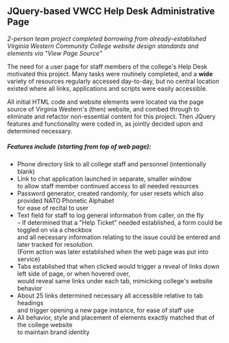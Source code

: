 ## JQuery-based VWCC Help Desk Administrative Page
_2-person team project completed borrowing from already-established Virginia Western Community College website 
design standards and elements via "View Page Source"_

The need for a user page for staff members of the college's Help Desk motivated this project. 
Many tasks were routinely completed, and a **wide** variety of resources regularly accessed day-to-day, 
but no central location existed where all links, applications and scripts were easily accessible.

All initial HTML code and website elements were located via the page source of Virginia Western's (then) website, 
and combed through to eliminate and refactor non-essential content for this project. Then JQuery features and functionality 
were coded in, as jointly decided upon and determined necessary. 

##### Features include (starting from top of web page):
* Phone directory link to all college staff and personnel (intentionally blank)
* Link to chat application launched in separate, smaller window  
  to allow staff member continued access to all needed resources
* Password generator, created randomly, for user resets which also provided NATO Phonetic Alphabet  
  for ease of recital to user
* Text field for staff to log general information from caller, on the fly  
  – If determined that a "Help Ticket" needed established, a form could be toggled on via a checkbox  
    and all necessary information relating to the issue could be entered and later tracked for resolution.  
    (Form action was later established when the web page was put into service)
* Tabs established that when clicked would trigger a reveal of links down left side of page, or when hovered over,  
  would reveal same links under each tab, mimicking college's website behavior
* About 25 links determined necessary all accessible relative to tab headings  
  and trigger opening a new page instance, for ease of staff use 
* All behavior, style and placement of elements exactly matched that of the college website  
  to maintain brand identity
